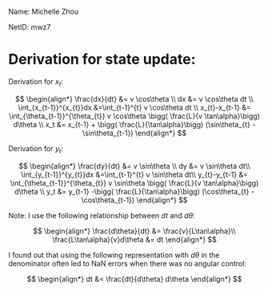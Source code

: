 Name: Michelle Zhou

NetID: mwz7

# Derivation for state update:

Derivation for $x_t$:

$$
\begin{align*}
\frac{dx}{dt} &= v \cos\theta \\
dx &= v \cos\theta dt \\
\int_{x_{t-1}}^{x_{t}}dx &=\int_{t-1}^{t} v \cos\theta dt \\
x_{t}-x_{t-1} &= \int_{\theta_{t-1}}^{\theta_{t}} v \cos\theta \bigg( \frac{L}{v \tan\alpha}\bigg) d\theta  \\
x_t &= x_{t-1} + \bigg( \frac{L}{\tan\alpha}\bigg) (\sin\theta_{t} - \sin\theta_{t-1})
\end{align*}
$$

Derivation for $y_t$:

$$
\begin{align*}
\frac{dy}{dt} &= v \sin\theta \\ 
dy &= v \sin\theta dt\\ 
\int_{y_{t-1}}^{y_{t}}dx &=\int_{t-1}^{t} v \sin\theta dt\\ 
y_{t}-y_{t-1} &= \int_{\theta_{t-1}}^{\theta_{t}} v \sin\theta \bigg( \frac{L}{v \tan\alpha}\bigg) d\theta \\ 
y_t &= y_{t-1} -\bigg( \frac{L}{\tan\alpha}\bigg) (\cos\theta_{t} - \cos\theta_{t-1})
\end{align*}
$$

Note: I use the following relationship between $dt$ and $d\theta$:

$$
\begin{align*}
\frac{d\theta}{dt} &= \frac{v}{L\tan\alpha}\\ 
\frac{L\tan\alpha}{v}d\theta &= dt
\end{align*}
$$

I found out that using the following representation with $d\theta$ in the denominator often led to NaN errors when there was no angular control:

$$
\begin{align*}
 dt &= \frac{dt}{d\theta} d\theta
\end{align*}
$$

